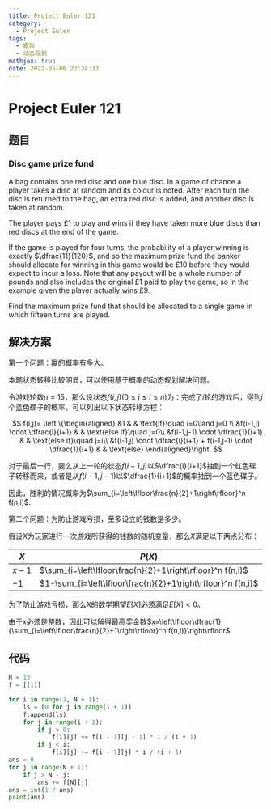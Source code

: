 ```yaml
---
title: Project Euler 121
category:
  - Project Euler
tags:
  - 概率
  - 动态规划
mathjax: true
date: 2022-05-06 22:24:37
---
```


<escape><!-- more --></escape>

# Project Euler 121

## 题目

### Disc game prize fund

A bag contains one red disc and one blue disc. In a game of chance a player takes a disc at random and its colour is noted. After each turn the disc is returned to the bag, an extra red disc is added, and another disc is taken at random.

The player pays $£1$ to play and wins if they have taken more blue discs than red discs at the end of the game.

If the game is played for four turns, the probability of a player winning is exactly $\dfrac{11}{120}$, and so the maximum prize fund the banker should allocate for winning in this game would be $£10$ before they would expect to incur a loss. Note that any payout will be a whole number of pounds and also includes the original $£1$ paid to play the game, so in the example given the player actually wins $£9$.

Find the maximum prize fund that should be allocated to a single game in which fifteen turns are played.

## 解决方案

第一个问题：赢的概率有多大。

本题状态转移比较明显，可以使用基于概率的动态规划解决问题。

令游戏轮数$n=15$，那么设状态$f(i,j)(0\le j\le i\le n)$为：完成了$i$轮的游戏后，得到$j$个蓝色碟子的概率。可以列出以下状态转移方程：

$$
f(i,j)=
\left \{\begin{aligned}
  &1  & & \text{if}\quad i=0\land j=0 \\
  &f(i-1,j) \cdot \dfrac{i}{i+1}  & & \text{else if}\quad j=0\\
  &f(i-1,j-1) \cdot \dfrac{1}{i+1}  & & \text{else if}\quad j=i\\
  &f(i-1,j) \cdot \dfrac{i}{i+1} + f(i-1,j-1) \cdot \dfrac{1}{i+1} & & \text{else}
\end{aligned}\right.
$$

对于最后一行，要么从上一轮的状态$f(i-1,j)$以$\dfrac{i}{i+1}$抽到一个红色碟子转移而来，或者是从$f(i-1,j-1)$以$\dfrac{1}{i+1}$的概率抽到一个蓝色碟子。

因此，胜利的情况概率为$\sum_{i=\left\lfloor\frac{n}{2}+1\right\rfloor}^n f(n,i)$.

第二个问题：为防止游戏亏损，至多设立的钱数是多少。

假设$X$为玩家进行一次游戏所获得的钱数的随机变量，那么$X$满足以下两点分布：

|$X$|$P(X)$|
|-|-|
|$x-1$|$\sum_{i=\left\lfloor\frac{n}{2}+1\right\rfloor}^n f(n,i)$|
|$-1$|$1-\sum_{i=\left\lfloor\frac{n}{2}+1\right\rfloor}^n f(n,i)$|

为了防止游戏亏损，那么$X$的数学期望$E[X]$必须满足$E[X]<0$。

由于$x$必须是整数，因此可以解得最高奖金数$x=\left\lfloor\dfrac{1}{\sum_{i=\left\lfloor\frac{n}{2}+1\right\rfloor}^n f(n,i)}\right\rfloor$

## 代码

```py
N = 15
f = [[1]]

for i in range(1, N + 1):
    ls = [0 for j in range(i + 1)]
    f.append(ls)
    for j in range(i + 1):
        if j > 0:
            f[i][j] += f[i - 1][j - 1] * 1 / (i + 1)
        if j < i:
            f[i][j] += f[i - 1][j] * i / (i + 1)
ans = 0
for j in range(N + 1):
    if j > N - j:
        ans += f[N][j]
ans = int(1 / ans)
print(ans)

```
